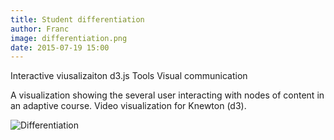 ```yaml
---
title: Student differentiation
author: Franc
image: differentiation.png
date: 2015-07-19 15:00
---
```


<span class='project-tag'>Interactive viusalizaiton</span>
<span class='project-tag'>d3.js</span>
<span class='project-tag'>Tools</span>
<span class='project-tag'>Visual communication</span>

A visualization showing the several user interacting with nodes of content in an adaptive course. Video visualization for Knewton (d3).

![Differentiation](assets/content/work/differentiation.png)
